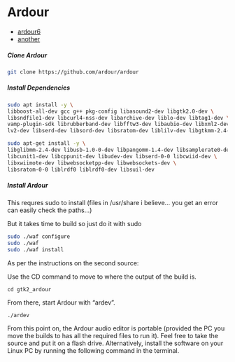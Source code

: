 # Ardour

* [ardour6](https://viktorsmari.github.io/2020/06/22/build-ardour6-on-ubuntu20.html)
* [another](https://www.addictivetips.com/ubuntu-linux-tips/install-ardour-audio-editor-linux/)


##### Clone Ardour

```bash
git clone https://github.com/ardour/ardour
```

##### Install Dependencies
```bash
sudo apt install -y \
libboost-all-dev gcc g++ pkg-config libasound2-dev libgtk2.0-dev \
libsndfile1-dev libcurl4-nss-dev libarchive-dev liblo-dev libtag1-dev \
vamp-plugin-sdk librubberband-dev libfftw3-dev libaubio-dev libxml2-dev \
lv2-dev libserd-dev libsord-dev libsratom-dev liblilv-dev libgtkmm-2.4-dev
```


```bash
sudo apt-get install -y \
libglibmm-2.4-dev libusb-1.0-0-dev libpangomm-1.4-dev libsamplerate0-dev \
libcunit1-dev libcppunit-dev libudev-dev libserd-0-0 libcwiid-dev \
libxwiimote-dev libwebsocketpp-dev libwebsockets-dev \
libsratom-0-0 liblrdf0 liblrdf0-dev libsuil-dev
```

##### Install Ardour

This requres sudo to install (files in /usr/share i believe... you get an error can easily check the paths...)

But it takes time to build so just do it with sudo

```bash
sudo ./waf configure
sudo ./waf
sudo ./waf install
```

As per the instructions on the second source:


Use the CD command to move to where the output of the build is.

```
cd gtk2_ardour
```

From there, start Ardour with “ardev”.

```
./ardev
```
From this point on, the Ardour audio editor is portable (provided the PC you move the builds to has all the required files to run it). Feel free to take the source and put it on a flash drive. Alternatively, install the software on your Linux PC by running the following command in the terminal.
